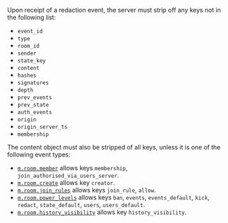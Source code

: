 
Upon receipt of a redaction event, the server must strip off any keys
not in the following list:

-   `event_id`
-   `type`
-   `room_id`
-   `sender`
-   `state_key`
-   `content`
-   `hashes`
-   `signatures`
-   `depth`
-   `prev_events`
-   `prev_state`
-   `auth_events`
-   `origin`
-   `origin_server_ts`
-   `membership`

The content object must also be stripped of all keys, unless it is one
of the following event types:

-   [`m.room.member`](/client-server-api#mroommember) allows keys `membership`,
    `join_authorised_via_users_server`.
-   [`m.room.create`](/client-server-api#mroomcreate) allows key `creator`.
-   [`m.room.join_rules`](/client-server-api#mroomjoin_rules) allows keys `join_rule`,
    `allow`.
-   [`m.room.power_levels`](/client-server-api#mroompower_levels) allows keys
    `ban`, `events`, `events_default`, `kick`, `redact`, `state_default`, `users`,
    `users_default`.
-   [`m.room.history_visibility`](/client-server-api#mroomhistory_visibility)
    allows key `history_visibility`.